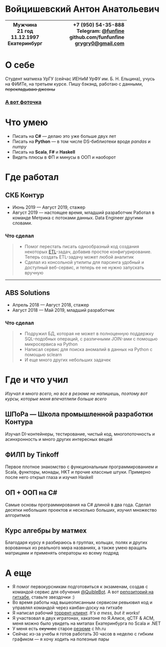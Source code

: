 # Войцишевский Антон Анатольевич

| Мужчина<br> 21 год<br> 11.12.1997<br> Екатеринбург|&nbsp; &nbsp; &nbsp; &nbsp;    &nbsp;  &nbsp;  &nbsp;    |  +7 (950) 54-35-888 <br>Telegram: [@funfine](t.me/funfine)<br> github.com/funfunfine<br> grygry0@gmail.com 	|
|----------------------------------------------------	|:-:	|-----------------------------------------------------------------:	|
# О себе
Студент матмеха УрГУ (сейчас ИЕНиМ УрФУ им. Б. Н. Ельцина), учусь на ФИИТе, на третьем курсе. 
Пишу бэкэнд, работаю с данными, <s>перекладываю джсоны</s>
### [А вот фоточка](https://sun9-27.userapi.com/c851024/v851024063/187a63/S0kh2D0U7Ds.jpg)
# Что умею

* Писать на **C#** &mdash; делаю это уже больше двух лет
* Писать на **Python** &mdash; в том числе DS-библиотеки вроде *pandas* и *numpy* 
* Писать на **Scala**, **F#** и **Haskell**
* Видеть плюсы в ФП и минусы в ООП и наоборот

# Где работал
## СКБ Контур
* Июнь 2019 &mdash; Август 2019, стажер
* Август 2019 &mdash; настоящее время, младший разработчик
Работал в команде Метрика с потоками данных. Data Engineer другими словами.
### Что сделал
> * Помог перестать писать однообразный код создания некоторых [ETL](https://en.wikipedia.org/wiki/Extract,_transform,_load)-задач, добавив простое конфигурирование. Теперь создать ETL-задачу может любой аналитик
> * Сделал из консольной утилиты для парсинга удобный и доступный веб-сервис, и теперь ее не нужно запускать вручную

---
## ABS Solutions
* Апрель 2018 &mdash; Август 2018, стажер
* Август 2018 &mdash; Май 2019, младший разработчик
### Что сделал 
> * Подружил БД, которая не может в полноценную поддержку SQL-подобных операций, с различными JOIN-ами с помощью микросервиса на Python
> * Написал сервис для поиска аномалий в данных на Python с помощью sclearn
> * И еще много других небольших задачек

# Где и что учил
*Изучал я много всего, но все в резюме не напишешь, поэтому вот курсы, которые меня впечатлили больше всего*
## ШПоРа &mdash; Школа промышленной разработки Контура
Изучал DI-контейнеры, тестирование, чистый код, многопоточность и асинхронность и много других интересных вещей

## ФИЛП by Tinkoff
Первое плотное знакомство с функциональным программированием и Scala, функторы, монады, HKT и прочие классные штуки. Примерно после него открыл глаза и изучил Haskell

## ОП + ООП на С#
Самые основы программирования на С# длиной в два года. Сделал десятки небольших проектов и несколько больших, изучил множество алгоритмов
## Курс алгебры by матмех
Благодаря курсу я разбираюсь в группах, кольцах, полях и других ворованных из реального мира названиях, а также умею вращать матрицами и применять операторы ко всему подряд

# А еще
* Я помог первокурсникам подготовиться к экзаменам, создав с командой  сервис для обучения [@QuibleBot](t.me/QuibleBot). А вот [репозиторий на гитхабе](https://github.com/742PM/Quiz), ставьте звездочки :)
* Во время работы над вышеописанным сервисом ревьювил код и управлял командой через канбан-доску на гитхабе
* Я написал рабочий [торрент-клиент](https://bitbucket.org/funfunfine/grent/src/master/). *It's a mess, but it works!* 
* Я участвовал в двух игратонах, хакатоне по Я.Алисе, qCTF & ACM, меня можно было увидеть на митапах Екатеринбурга по Scala и .NET
* У меня есть <s>скучное</s> старое [резюме](https://hh.ru/applicant/resumes/view?resume=d85b5e4fff042e9e9a0039ed1f6132414f5734) с hh.ru
* Сейчас из-за учебы я готов работать 30 часов в неделю с гибким графиком &mdash; я хочу ходить на полезные пары
